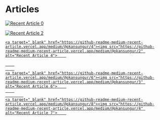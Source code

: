 # Articles





<a target="_blank" href="https://github-readme-medium-recent-article.vercel.app/medium/@okansungur/0"><img src="https://github-readme-medium-recent-article.vercel.app/medium/@okansungur/0" alt="Recent Article 0">
    

<a target="_blank" href="https://github-readme-medium-recent-article.vercel.app/medium/@okansungur/2"><img src="https://github-readme-medium-recent-article.vercel.app/medium/@okansungur/1" alt="Recent Article 2">    


    
    <a target="_blank" href="https://github-readme-medium-recent-article.vercel.app/medium/@okansungur/4"><img src="https://github-readme-medium-recent-article.vercel.app/medium/@okansungur/2" alt="Recent Article 4">    

        
        
    <a target="_blank" href="https://github-readme-medium-recent-article.vercel.app/medium/@okansungur/6"><img src="https://github-readme-medium-recent-article.vercel.app/medium/@okansungur/3" alt="Recent Article 6">    
        
            
    <a target="_blank" href="https://github-readme-medium-recent-article.vercel.app/medium/@okansungur/8"><img src="https://github-readme-medium-recent-article.vercel.app/medium/@okansungur/4" alt="Recent Article 7">    
